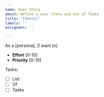 ```yaml
---
name: User Story
about: Define a user story and set of Tasks
title: "[Story]"
labels: ''
assignees: ''

---
```


<!---
More information: https://github.com/Rockwell-Automation-Inc/Discovery-World-Pong/wiki/User-Stories

Comments, like this one, are denoted with `\<\!\-\-\- comment here \-\-\>` and will not be displayed
-->

As a [persona], [I want to]

- **Effort** [0-10]
- **Priority** [0-10]
<!---
Priorities will be classed between 1 - 10 inclusive, 1 being the highest priority.
1 - 3: Critical or foundational infrastructure required for operation or maintenance of exhibit
4 - 6: Important to ensure exhibit is understood and enjoyed by patrons. Alternatively, improvements to quality of life for maintainers
7 - 9: Enhancements to exhibit or developer experience.
10: Nice to have/Ice Box

Effort will be classified between 1 - 10 inclusive, with 10 being the most amount of effort.
1 - 3: No unknowns, a single developer can handle this within a day
4 - 6: Some unknowns, a pair of developers could handle this within a week
7 - 9: Significant unknowns, or a team of developers would need more than a week to handle
10: Significant undertaking, out of scope.
-->

Tasks:
- [ ] List
- [ ] Of
- [ ] Tasks
